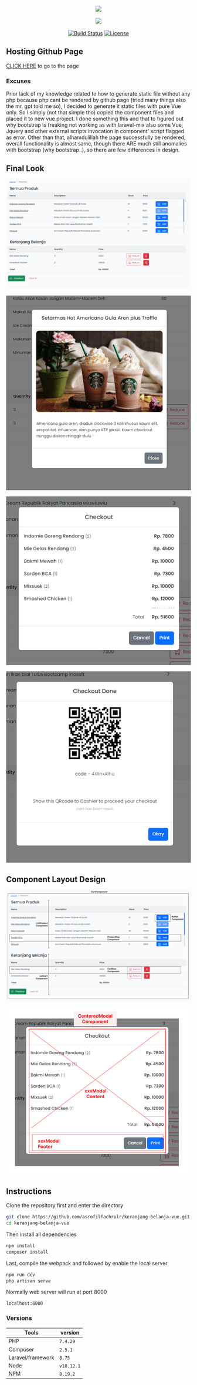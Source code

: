 <p align="center"><a href="https://laravel.com" target="_blank"><img src="https://raw.githubusercontent.com/laravel/art/master/logo-lockup/5%20SVG/2%20CMYK/1%20Full%20Color/laravel-logolockup-cmyk-red.svg" width="400"></a></p>
<p align="center"><a href="https://vuejs.org/" target="_blank"><img src="https://github.com/jalbertsr/logo-badge-images/blob/master/img/rsz_vue.png?raw=true" width="100"></a></p>

<p align="center">
<a href="https://travis-ci.org/laravel/framework"><img src="https://travis-ci.org/laravel/framework.svg" alt="Build Status"></a>
<a href="https://packagist.org/packages/laravel/framework"><img src="https://img.shields.io/packagist/l/laravel/framework" alt="License"></a>
</p>

## Hosting Github Page  

[CLICK HERE](https://asrofilfachrulr.github.io/keranjang-belanja-vue/dist/) to go to the page

### Excuses  

Prior lack of my knowledge related to how to generate static file without any php because php cant be rendered by github page (tried many things also the mr. gpt told me so), I decided to generate it static files with pure Vue only. So I simply (not that simple tho) copied the component files and placed it to new vue project. I done something this and that to figured out why bootstrap is freaking not working as with laravel-mix also some Vue, Jquery and other external scripts invocation in component' script flagged as error. Other than that, alhamdulillah the page successfully be rendered, overall functionality is almost same, though there ARE much still anomalies with bootstrap (why bootstrap..), so there are few differences in design.


## Final Look

![Target](./ComponentLayout/Target.png)

![Target1](./ComponentLayout/Target-1.png)

![Target1](./ComponentLayout/Target-2.png)

![Target1](./ComponentLayout/Target-3.png)

## Component Layout Design

![ComponentLayout](./ComponentLayout/VueComponentLayout-1.png)

![ComponentLayout](./ComponentLayout/VueComponentLayout-2.png)

## Instructions

Clone the repository first and enter the directory

```bash
git clone https://github.com/asrofilfachrulr/keranjang-belanja-vue.git
cd keranjang-belanja-vue
```

Then install all dependencies

```bash
npm install
composer install
```

Last, compile the webpack and followed by enable the local server

```bash
npm run dev
php artisan serve
```

Normally web server will run at port 8000

```
localhost:8000
```

### Versions

| Tools             | version    |
| ----------------- | ---------- |
| PHP               | `7.4.29`   |
| Composer          | `2.5.1`    |
| Laravel/framework | `8.75`     |
| Node              | `v18.12.1` |
| NPM               | `8.19.2`   |
